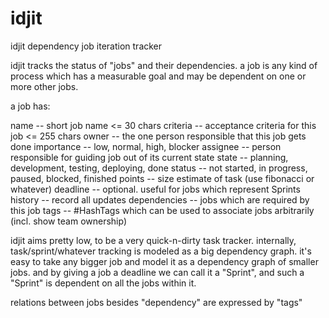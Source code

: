 idjit
=====

idjit dependency job iteration tracker

idjit tracks the status of "jobs" and their dependencies. a job is any kind of
process which has a measurable goal and may be dependent on one or more other
jobs.

a job has:

name -- short job name <= 30 chars
criteria -- acceptance criteria for this job <= 255 chars
owner -- the one person responsible that this job gets done
importance -- low, normal, high, blocker
assignee -- person responsible for guiding job out of its current state
state -- planning, development, testing, deploying, done
status -- not started, in progress, paused, blocked, finished
points -- size estimate of task (use fibonacci or whatever)
deadline -- optional. useful for jobs which represent Sprints
history -- record all updates
dependencies -- jobs which are required by this job
tags -- #HashTags which can be used to associate jobs arbitrarily (incl. show team ownership)

idjit aims pretty low, to be a very quick-n-dirty task tracker. internally,
task/sprint/whatever tracking is modeled as a big dependency graph. it's easy
to take any bigger job and model it as a dependency graph of smaller jobs. and
by giving a job a deadline we can call it a "Sprint", and such a "Sprint" is
dependent on all the jobs within it.

relations between jobs besides "dependency" are expressed by "tags"

